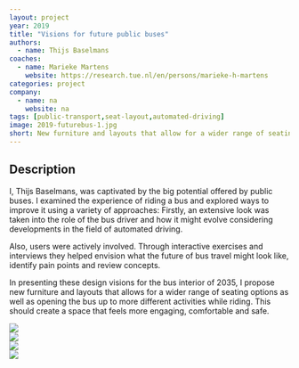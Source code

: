 ```yaml
---
layout: project
year: 2019
title: "Visions for future public buses"
authors:
  - name: Thijs Baselmans
coaches:
  - name: Marieke Martens
    website: https://research.tue.nl/en/persons/marieke-h-martens
categories: project
company:
  - name: na
    website: na
tags: [public-transport,seat-layout,automated-driving]
image: 2019-futurebus-1.jpg
short: New furniture and layouts that allow for a wider range of seating options.
---
```


## Description
I, Thijs Baselmans, was captivated by the big potential offered by public buses. I examined the experience of riding a bus and explored ways to improve it using a variety of approaches: Firstly, an extensive look was taken into the role of the bus driver and how it might evolve considering developments in the field of automated driving.

Also, users were actively involved. Through interactive exercises and interviews they helped envision what the future of bus travel might look like, identify pain points and review concepts.

In presenting these design visions for the bus interior of 2035, I propose new furniture and layouts that allows for a wider range of seating options as well as opening the bus up to more different activities while riding. This should create a space that feels more engaging, comfortable and safe.

<div class="project-image">
  <img src="/assets/img/2019-futurebus-2.jpg">
</div>
<div class="project-image">
  <img src="/assets/img/2019-futurebus-3.jpg">
</div>
<div class="project-image">
  <img src="/assets/img/2019-futurebus-4.jpg">
</div>
<div class="project-image">
  <img src="/assets/img/2019-futurebus-5.jpg">
</div>